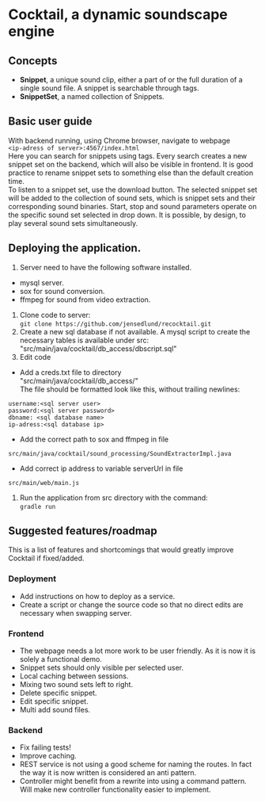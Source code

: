 # Cocktail, a dynamic soundscape engine

## Concepts
- **Snippet**, a unique sound clip, either a part of or the full duration of a
single sound file. A snippet is searchable through tags.
- **SnippetSet**, a named collection of Snippets.

## Basic user guide
With backend running, using Chrome browser, navigate to webpage  
`<ip-adress of server>:4567/index.html`  
Here you can search for snippets using tags. Every search creates a new
snippet set on the backend, which will also be visible in frontend. It
is good practice to rename snippet sets to something else than the default
creation time.  
To listen to a snippet set, use the download button. The selected snippet set
will be added to the collection of sound sets, which is snippet sets and their
corresponding sound binaries. Start, stop and sound parameters operate on the specific
sound set selected in drop down. It is possible, by design, to play several
sound sets simultaneously.

## Deploying the application.
1. Server need to have the following software installed.
  - mysql server.
  - sox for sound conversion.
  - ffmpeg for sound from video extraction.
1. Clone code to server:  
`git clone https://github.com/jensedlund/recocktail.git`
1. Create a new sql database if not available. A mysql script to create
the necessary tables is available under src:  
"src/main/java/cocktail/db_access/dbscript.sql"  
1. Edit code
  - Add a creds.txt file to directory  
  "src/main/java/cocktail/db_access/"  
  The file should be formatted look like this, without trailing newlines:
```
username:<sql server user>  
password:<sql server password>
dbname: <sql database name>  
ip-adress:<sql database ip>
```
  - Add the correct path to sox and ffmpeg in file
  ```
  src/main/java/cocktail/sound_processing/SoundExtractorImpl.java
  ```
  - Add correct ip address to variable serverUrl in file
  ```
  src/main/web/main.js
  ```
1. Run the application from src directory with the command:  
`gradle run`

## Suggested features/roadmap
This is a list of features and shortcomings that would greatly improve
Cocktail if fixed/added.

### Deployment
- Add instructions on how to deploy as a service.
- Create a script or change the source code so that no direct edits are necessary
when swapping server.

### Frontend
- The webpage needs a lot more work to be user friendly. As it is now it is
solely a functional demo.
- Snippet sets should only visible per selected user.
- Local caching between sessions.
- Mixing two sound sets left to right.
- Delete specific snippet.
- Edit specific snippet.
- Multi add sound files.

### Backend
- Fix failing tests!
- Improve caching.
- REST service is not using a good scheme for naming the routes. In fact
the way it is now written is considered an anti pattern.
- Controller might benefit from a rewrite into using a command pattern. Will
make new controller functionality easier to implement.
